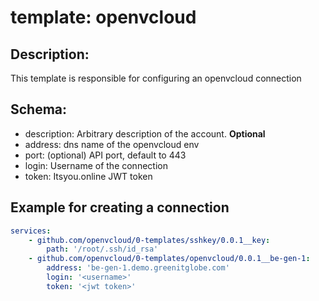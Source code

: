 
# template: openvcloud

## Description:
This template is responsible for configuring an openvcloud connection

## Schema:

- description: Arbitrary description of the account. **Optional**
- address: dns name of the openvcloud env
- port: (optional) API port, default to 443
- login: Username of the connection
- token: Itsyou.online JWT token

## Example for creating a connection
```yaml
services:
    - github.com/openvcloud/0-templates/sshkey/0.0.1__key:
        path: '/root/.ssh/id_rsa'
    - github.com/openvcloud/0-templates/openvcloud/0.0.1__be-gen-1:
        address: 'be-gen-1.demo.greenitglobe.com'
        login: '<username>'
        token: '<jwt token>'
```
